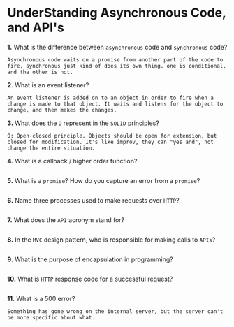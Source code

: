 # UnderStanding Asynchronous Code, and API's

**1.** What is the difference between `asynchronous` code and `synchronous` code?

```
Asynchronous code waits on a promise from another part of the code to fire, synchronous just kind of does its own thing. one is conditional, and the other is not. 

```
**2.** What is an event listener?

```
An event listener is added on to an object in order to fire when a change is made to that object. It waits and listens for the object to change, and then makes the changes. 

```
**3.** What does the `O` represent in the `SOLID` principles?

```
O: Open-closed principle. Objects should be open for extension, but closed for modification. It's like improv, they can "yes and", not change the entire situation.

```
**4.** What is a callback / higher order function?
<!-- enter you answer in the space below -->
```

```
**5.** What is a `promise`? How do you capture an error from a `promise`?
<!-- enter you answer in the space below -->
```

```
**6.** Name three processes used to make requests over `HTTP`?
<!-- enter you answer in the space below -->
```

```
**7.** What does the `API` acronym stand for?
<!-- enter you answer in the space below -->
```

```
**8.** In the `MVC` design pattern, who is responsible for making calls to `APIs`?
<!-- enter you answer in the space below -->
```

```
**9.** What is the purpose of encapsulation in programming?
<!-- enter you answer in the space below -->
```

```
**10.** What is `HTTP` response code for a successful request?
<!-- enter you answer in the space below -->
```

```
**11.** What is a 500 error?

```
Something has gone wrong on the internal server, but the server can't be more specific about what.

```